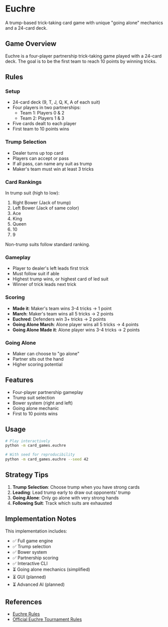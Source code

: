# Euchre

A trump-based trick-taking card game with unique "going alone" mechanics and a 24-card deck.

## Game Overview

Euchre is a four-player partnership trick-taking game played with a 24-card deck. The goal is to be the first team to
reach 10 points by winning tricks.

## Rules

### Setup

- 24-card deck (9, T, J, Q, K, A of each suit)
- Four players in two partnerships:
  - Team 1: Players 0 & 2
  - Team 2: Players 1 & 3
- Five cards dealt to each player
- First team to 10 points wins

### Trump Selection

- Dealer turns up top card
- Players can accept or pass
- If all pass, can name any suit as trump
- Maker's team must win at least 3 tricks

### Card Rankings

In trump suit (high to low):

1. Right Bower (Jack of trump)
1. Left Bower (Jack of same color)
1. Ace
1. King
1. Queen
1. 10
1. 9

Non-trump suits follow standard ranking.

### Gameplay

- Player to dealer's left leads first trick
- Must follow suit if able
- Highest trump wins, or highest card of led suit
- Winner of trick leads next trick

### Scoring

- **Made it**: Maker's team wins 3-4 tricks → 1 point
- **March**: Maker's team wins all 5 tricks → 2 points
- **Euchred**: Defenders win 3+ tricks → 2 points
- **Going Alone March**: Alone player wins all 5 tricks → 4 points
- **Going Alone Made it**: Alone player wins 3-4 tricks → 2 points

### Going Alone

- Maker can choose to "go alone"
- Partner sits out the hand
- Higher scoring potential

## Features

- Four-player partnership gameplay
- Trump suit selection
- Bower system (right and left)
- Going alone mechanic
- First to 10 points wins

## Usage

```bash
# Play interactively
python -m card_games.euchre

# With seed for reproducibility
python -m card_games.euchre --seed 42
```

## Strategy Tips

1. **Trump Selection**: Choose trump when you have strong cards
1. **Leading**: Lead trump early to draw out opponents' trump
1. **Going Alone**: Only go alone with very strong hands
1. **Following Suit**: Track which suits are exhausted

## Implementation Notes

This implementation includes:

- ✅ Full game engine
- ✅ Trump selection
- ✅ Bower system
- ✅ Partnership scoring
- ✅ Interactive CLI
- ⏳ Going alone mechanics (simplified)
- ⏳ GUI (planned)
- ⏳ Advanced AI (planned)

## References

- [Euchre Rules](https://en.wikipedia.org/wiki/Euchre)
- [Official Euchre Tournament Rules](https://www.euchre.com/rules.htm)
